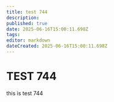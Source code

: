 ```yaml
---
title: test 744
description: 
published: true
date: 2025-06-16T15:00:11.698Z
tags: 
editor: markdown
dateCreated: 2025-06-16T15:00:11.698Z
---
```


# TEST 744
this is test 744
